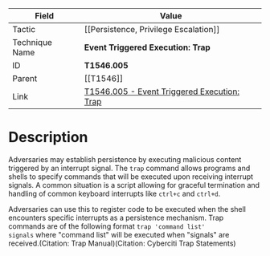 
|Field|Value|
|---|---|
|Tactic|[[Persistence,  Privilege Escalation]]|
|Technique Name|**Event Triggered Execution: Trap**|
|ID|**T1546.005**|
|Parent|[[T1546]]|
|Link|[T1546.005 - Event Triggered Execution: Trap](https://attack.mitre.org/techniques/T1546/005)|

# Description

Adversaries may establish persistence by executing malicious content triggered by an interrupt signal. The <code>trap</code> command allows programs and shells to specify commands that will be executed upon receiving interrupt signals. A common situation is a script allowing for graceful termination and handling of common keyboard interrupts like <code>ctrl+c</code> and <code>ctrl+d</code>.

Adversaries can use this to register code to be executed when the shell encounters specific interrupts as a persistence mechanism. Trap commands are of the following format <code>trap 'command list' signals</code> where "command list" will be executed when "signals" are received.(Citation: Trap Manual)(Citation: Cyberciti Trap Statements)
